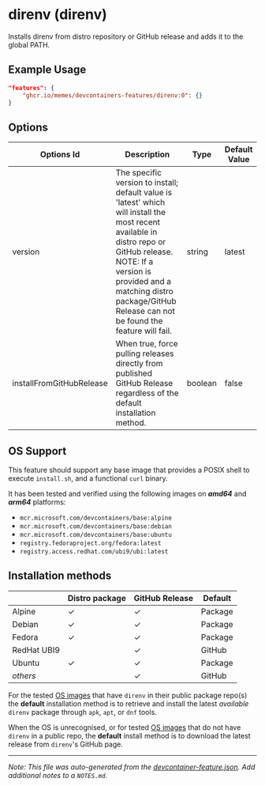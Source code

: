 
# direnv (direnv)

Installs direnv from distro repository or GitHub release and adds it to the global PATH.

## Example Usage

```json
"features": {
    "ghcr.io/memes/devcontainers-features/direnv:0": {}
}
```

## Options

| Options Id | Description | Type | Default Value |
|-----|-----|-----|-----|
| version | The specific version to install; default value is 'latest' which will install the most recent available in distro repo or GitHub release. NOTE: If a version is provided and a matching distro package/GitHub Release can not be found the feature will fail. | string | latest |
| installFromGitHubRelease | When true, force pulling releases directly from published GitHub Release regardless of the default installation method. | boolean | false |

<!-- markdownlint-disable MD041 -->
## OS Support

This feature should support any base image that provides a POSIX shell to execute `install.sh`, and a functional `curl`
binary.

It has been tested and verified using the following images on ***amd64*** and ***arm64*** platforms:

* `mcr.microsoft.com/devcontainers/base:alpine`
* `mcr.microsoft.com/devcontainers/base:debian`
* `mcr.microsoft.com/devcontainers/base:ubuntu`
* `registry.fedoraproject.org/fedora:latest`
* `registry.access.redhat.com/ubi9/ubi:latest`

## Installation methods

| |Distro package|GitHub Release|Default|
|-|----|--------------|-------|
|Alpine| &check; | &check; | Package |
|Debian| &check; | &check; | Package |
|Fedora| &check; | &check; | Package |
|RedHat UBI9| | &check; | GitHub |
|Ubuntu| &check; | &check; | Package |
|*others*| | &check; | GitHub |

For the tested [OS images](#os-support) that have `direnv` in their public package repo(s) the **default** installation
method is to retrieve and install the latest *available* `direnv` package through `apk`, `apt`, or `dnf` tools.

When the OS is unrecognised, or for tested [OS images](#os-support) that do not have `direnv` in a public repo, the
**default** install method is to download the latest release from `direnv`'s GitHub page.


---

_Note: This file was auto-generated from the [devcontainer-feature.json](devcontainer-feature.json).  Add additional notes to a `NOTES.md`._
